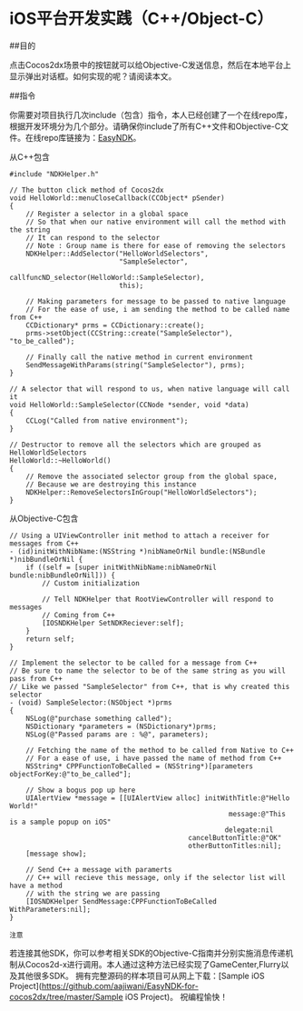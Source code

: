 iOS平台开发实践（C++/Object-C）
===

##目的

点击Cocos2dx场景中的按钮就可以给Objective-C发送信息，然后在本地平台上显示弹出对话框。如何实现的呢？请阅读本文。

##指令

你需要对项目执行几次include（包含）指令，本人已经创建了一个在线repo库，根据开发环境分为几个部分。请确保你include了所有C++文件和Objective-C文件。在线repo库链接为：[EasyNDK](https://github.com/aajiwani/EasyNDK-for-cocos2dx)。

从C++包含

```#include "NDKHelper.h" // The button click method of Cocos2dxvoid HelloWorld::menuCloseCallback(CCObject* pSender){    // Register a selector in a global space    // So that when our native environment will call the method with the string    // It can respond to the selector    // Note : Group name is there for ease of removing the selectors    NDKHelper::AddSelector("HelloWorldSelectors",                           "SampleSelector",                           callfuncND_selector(HelloWorld::SampleSelector),                           this);    // Making parameters for message to be passed to native language    // For the ease of use, i am sending the method to be called name from C++    CCDictionary* prms = CCDictionary::create();    prms->setObject(CCString::create("SampleSelector"), "to_be_called");    // Finally call the native method in current environment    SendMessageWithParams(string("SampleSelector"), prms);}// A selector that will respond to us, when native language will call itvoid HelloWorld::SampleSelector(CCNode *sender, void *data){    CCLog("Called from native environment");}// Destructor to remove all the selectors which are grouped as HelloWorldSelectorsHelloWorld::~HelloWorld(){    // Remove the associated selector group from the global space,    // Because we are destroying this instance    NDKHelper::RemoveSelectorsInGroup("HelloWorldSelectors");}
```从Objective-C包含
```// Using a UIViewController init method to attach a receiver for messages from C++- (id)initWithNibName:(NSString *)nibNameOrNil bundle:(NSBundle *)nibBundleOrNil {    if ((self = [super initWithNibName:nibNameOrNil bundle:nibBundleOrNil])) {        // Custom initialization        // Tell NDKHelper that RootViewController will respond to messages        // Coming from C++        [IOSNDKHelper SetNDKReciever:self];    }    return self;}// Implement the selector to be called for a message from C++// Be sure to name the selector to be of the same string as you will pass from C++// Like we passed "SampleSelector" from C++, that is why created this selector- (void) SampleSelector:(NSObject *)prms{    NSLog(@"purchase something called");    NSDictionary *parameters = (NSDictionary*)prms;    NSLog(@"Passed params are : %@", parameters);    // Fetching the name of the method to be called from Native to C++    // For a ease of use, i have passed the name of method from C++    NSString* CPPFunctionToBeCalled = (NSString*)[parameters objectForKey:@"to_be_called"];    // Show a bogus pop up here    UIAlertView *message = [[UIAlertView alloc] initWithTitle:@"Hello World!"                                                       message:@"This is a sample popup on iOS"                                                      delegate:nil                                            cancelButtonTitle:@"OK"                                             otherButtonTitles:nil];    [message show];    // Send C++ a message with paramerts    // C++ will recieve this message, only if the selector list will have a method    // with the string we are passing    [IOSNDKHelper SendMessage:CPPFunctionToBeCalled WithParameters:nil];}```
`注意`
若连接其他SDK，你可以参考相关SDK的Objective-C指南并分别实施消息传递机制从Cocos2d-x进行调用。本人通过这种方法已经实现了GameCenter,Flurry以及其他很多SDK。拥有完整源码的样本项目可从网上下载：[Sample iOS Project](https://github.com/aajiwani/EasyNDK-for-cocos2dx/tree/master/Sample iOS Project)。祝编程愉快！